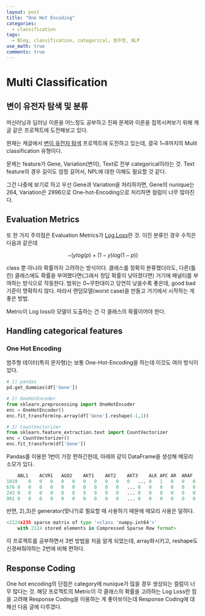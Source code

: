 ```yaml
---
layout: post
title: "One Hot Encoding" 
categories:
  - classification
tags:
  - Blog, classification, categorical, 범주형, NLP
use_math: true
comments: true
---
```


# Multi Classification
## 변이 유전자 탐색 및 분류

머신러닝과 딥러닝 이론을 어느정도 공부하고 진짜 문제와 이론을 접목시켜보기 위해 캐글 같은 프로젝트에 도전해보고 있다.

현재는 캐글에서 [변이 유전자 탐색](https://www.kaggle.com/c/msk-redefining-cancer-treatment/data) 프로젝트에 도전하고 있는데, 결국 1~9까지의 Mulit classification 유형이다.

문제는 feature가 Gene, Variation(변이), Text로 전부 categorical이라는 것. Text feature의 경우 길이도 엄청 길어서, NPL에 대한 이해도 필요할 것 같다.

그건 나중에 보기로 하고 우선 Gene과 Variation을 처리하자면, Gene의 nunique는 264, Variation은 2996으로 One-hot-Encoding으로 처리하면 컬럼이 너무 많아진다.

## Evaluation Metrics

또 한 가지 주의점은 Evaluation Metrics가 [Log Loss](http://wiki.fast.ai/index.php/Log_Loss)란 것. 이진 분류인 경우 수직은 다음과 같은데

$$-(ylog(p)+(1-y)log(1-p))$$

class 뿐 아니라 확률까지 고려하는 방식이다. 클래스를 정확히 분류했더라도, 다른(틀린) 클래스에도 확률을 부여했다면(그래서 정답 확률이 낮아졌다면) 거기에 패널티를 부여하는 방식으로 작동한다. 범위는 0~무한대이고 당연히 낮을수록 좋은데, good bad 기준이 명확하지 않다. 따라서 랜덤모델(worst case)을 만들고 거기에서 시작하는 게 좋은 방법.

Metric이 Log loss라 모델이 도출하는 건 각 클래스의 확률이어야 한다.

## Handling categorical features
### One Hot Encoding

범주형 데이터(특히 문자형)는 보통 One-Hot-Encoding을 하는데 이것도 여러 방식이 있다.

```python
# 1) pandas
pd.get_dummies(df['Gene'])

# 2) OneHotEncoder
from sklearn.preprocessing import OneHotEncoder
enc = OneHotEncoder()
enc.fit_transform(np.array(df['Gene'].reshape(-1,1))

# 3) CountVectorizer
from sklearn.feature_extraction.text import CountVectorizer
enc = CountVectorizer()
enc.fit_transform(df['Gene'])
```

Pandas를 이용한 1번이 가장 편하긴한데, 아래와 같이 DataFrame을 생성해 메모리 소모가 있다.
```python
	ABL1	ACVR1	AGO2	AKT1	AKT2	AKT3	ALK	APC	AR	ARAF	...	TSC1	TSC2	U2AF1	VEGFA	VHL	WHSC1	WHSC1L1	XPO1	XRCC2	YAP1
1019	0	0	0	0	0	0	0	0	0	0	...	0	1	0	0	0	0	0	0	0	0
676	0	0	0	0	0	0	0	0	0	0	...	0	0	0	0	0	0	0	0	0	0
243	0	0	0	0	0	0	0	0	0	0	...	0	0	0	0	0	0	0	0	0	0
901	0	0	0	0	0	0	0	0	0	0	...	0	0	0	0	0	0	0	0	0	0
```

반면, 2),3)은 generator(맞나?)로 필요할 때 사용하기 때문에 메모리 사용은 덜하다.
```python
<2124x235 sparse matrix of type '<class 'numpy.int64'>'
	with 2124 stored elements in Compressed Sparse Row format>
```

이 프로젝트를 공부하면서 3번 방법을 처음 알게 되었는데, array화시키고, reshape도 신경써줘야하는 2번에 비해 편하다.

## Response Coding

One hot encoding의 단점은 category에 nunique가 많을 경우 생성되는 컬럼이 너무 많다는 것. 해당 프로젝트의 Metric이 각 클래스의 확률을 고려하는 Log Loss란 점을 고려해 Response Coding을 이용하는 게 좋아보이는데 Response Coding에 대해선 다음 글에 다루겠다.


